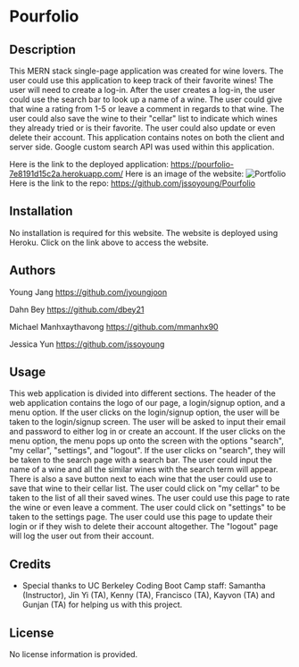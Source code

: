 # Pourfolio

## Description

This MERN stack single-page application was created for wine lovers. The user could use this application to keep track of their favorite wines! The user will need to create a log-in. After the user creates a log-in, the user could use the search bar to look up a name of a wine. The user could give that wine a rating from 1-5 or leave a comment in regards to that wine. The user could also save the wine to their "cellar" list to indicate which wines they already tried or is their favorite. The user could also update or even delete their account. This application contains notes on both the client and server side. Google custom search API was used within this application.

Here is the link to the deployed application: https://pourfolio-7e8191d15c2a.herokuapp.com/
Here is an image of the website: ![Portfolio](client/public/images/pourfolio.png)
Here is the link to the repo: https://github.com/jssoyoung/Pourfolio

## Installation

No installation is required for this website. The website is deployed using Heroku. Click on the link above to access the website.

## Authors

Young Jang
https://github.com/jyoungjoon

Dahn Bey
https://github.com/dbey21

Michael Manhxaythavong
https://github.com/mmanhx90

Jessica Yun
https://github.com/jssoyoung

## Usage

 This web application is divided into different sections. The header of the web application contains the logo of our page, a login/signup option, and a menu option. If the user clicks on the login/signup option, the user will be taken to the login/signup screen. The user will be asked to input their email and password to either log in or create an account. If the user clicks on the menu option, the menu pops up onto the screen with the options "search", "my cellar", "settings", and "logout". If the user clicks on "search", they will be taken to the search page with a search bar. The user could input the name of a wine and all the similar wines with the search term will appear. There is also a save button next to each wine that the user could use to save that wine to their cellar list. The user could click on "my cellar" to be taken to the list of all their saved wines. The user could use this page to rate the wine or even leave a comment. The user could click on "settings" to be taken to the settings page. The user could use this page to update their login or if they wish to delete their account altogether. The "logout" page will log the user out from their account.

## Credits

* Special thanks to UC Berkeley Coding Boot Camp staff: Samantha (Instructor), Jin Yi (TA), Kenny (TA), Francisco (TA), Kayvon (TA) and Gunjan (TA) for helping us with this project.

## License

No license information is provided.
